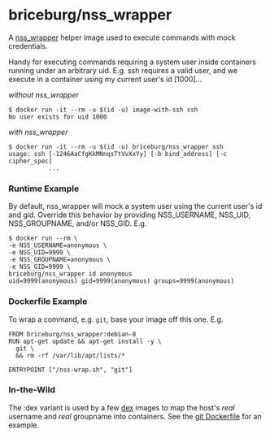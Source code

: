 # briceburg/nss_wrapper

A [nss_wrapper](https://cwrap.org/nss_wrapper.html) helper image used to
execute commands with mock credentials.

Handy for executing commands requiring a system user inside containers running under an arbitrary uid.  E.g. ssh requires a valid user, and we
execute in a container using my current user's id [1000]...

*without nss_wrapper*
```
$ docker run -it --rm -u $(id -u) image-with-ssh ssh
No user exists for uid 1000
```

*with nss_wrapper*
```
$ docker run -it --rm -u $(id -u) briceburg/nss_wrapper ssh
usage: ssh [-1246AaCfgKkMNnqsTtVvXxYy] [-b bind_address] [-c cipher_spec]
           ...
```


### Runtime Example

By default, nss_wrapper will mock a system user using the current user's id and gid. Override this behavior by providing NSS_USERNAME, NSS_UID, NSS_GROUPNAME, and/or NSS_GID. E.g.

```
$ docker run --rm \
-e NSS_USERNAME=anonymous \
-e NSS_UID=9999 \
-e NSS_GROUPNAME=anonymous \
-e NSS_GID=9999 \
briceburg/nss_wrapper id anonymous
uid=9999(anonymous) gid=9999(anonymous) groups=9999(anonymous)
```


### Dockerfile Example

To wrap a command, e.g. `git`, base your image off this one. E.g.

```
FROM briceburg/nss_wrapper:debian-8
RUN apt-get update && apt-get install -y \
  git \
  && rm -rf /var/lib/apt/lists/*

ENTRYPOINT ["/nss-wrap.sh", "git"]
```



### In-the-Wild

The :dex variant is used by a few [dex](https://github.org/dockerland/dex) images to map the host's _real_ username and _real_ groupname into containers. See the [git Dockerfile](https://github.com/dockerland/dex-dockerfiles-extra/tree/master/dex-images/git/Dockerfile) for an example.
